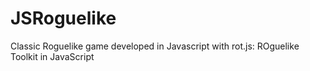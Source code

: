 # JSRoguelike
Classic Roguelike game developed in Javascript 
  with rot.js: ROguelike Toolkit in JavaScript

